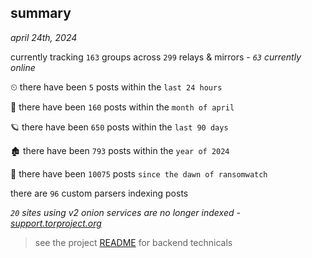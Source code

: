 
## summary
_april 24th, 2024_

currently tracking `163` groups across `299` relays & mirrors - _`63` currently online_

⏲ there have been `5` posts within the `last 24 hours`

🦈 there have been `160` posts within the `month of april`

🪐 there have been `650` posts within the `last 90 days`

🏚 there have been `793` posts within the `year of 2024`

🦕 there have been `10075` posts `since the dawn of ransomwatch`

there are `96` custom parsers indexing posts

_`20` sites using v2 onion services are no longer indexed - [support.torproject.org](https://support.torproject.org/onionservices/v2-deprecation/)_

> see the project [README](https://github.com/joshhighet/ransomwatch#ransomwatch--) for backend technicals
